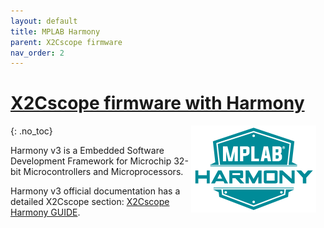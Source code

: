 ```yaml
---
layout: default
title: MPLAB Harmony
parent: X2Cscope firmware
nav_order: 2
---
```


# [X2Cscope firmware with Harmony](https://microchip-mplab-harmony.github.io/x2c/x2c-scope/docs/readme_add_x2cScope_to_your_application.html)
{: .no_toc}
<a href="https://microchip-mplab-harmony.github.io/x2c/"><img src="../../images/harmony.png" alt="LOGO" align="right" style="padding-right: 15px" width="200"/></a>

Harmony v3 is a Embedded Software Development Framework for Microchip 32-bit Microcontrollers and Microprocessors.

Harmony v3 official documentation has a detailed X2Cscope section: [X2Cscope Harmony GUIDE](https://microchip-mplab-harmony.github.io/x2c/x2c-scope/docs/readme_add_x2cScope_to_your_application.html).

